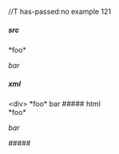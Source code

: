 //T has-passed:no
example 121
##### src
<div>
*foo*

*bar*
##### xml
<?xml version="1.0" encoding="UTF-8"?>
<!DOCTYPE document SYSTEM "CommonMark.dtd">
<document xmlns="http://commonmark.org/xml/1.0">
  <html_block>&lt;div&gt;
*foo*
</html_block>
  <paragraph>
    <emph>
      <text>bar</text>
    </emph>
  </paragraph>
</document>
##### html
<div>
*foo*
<p><em>bar</em></p>
#####
